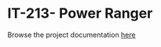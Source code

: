# IT-213- Power Ranger 
Browse the project documentation [here](https://drive.google.com/drive/folders/1E1_UOMvl_qowsxscj0jmU4PmEGaFwgqo?usp=drive_link)


